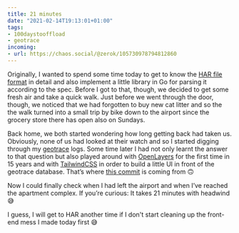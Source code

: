 ```yaml
---
title: 21 minutes
date: "2021-02-14T19:13:01+01:00"
tags:
- 100daystooffload
- geotrace
incoming:
- url: https://chaos.social/@zerok/105730978794812860
---
```


Originally, I wanted to spend some time today to get to know the [HAR file format](https://en.wikipedia.org/wiki/HAR_(file_format)) in detail and also implement a little library in Go for parsing it according to the spec. Before I got to that, though, we decided to get some fresh air and take a quick walk. Just before we went through the door, though, we noticed that we had forgotten to buy new cat litter and so the the walk turned into a small trip by bike down to the airport since the grocery store there has open also on Sundays. 

Back home, we both started wondering how long getting back had taken us. Obviously, none of us had looked at their watch and so I started digging through my [geotrace](https://github.com/zerok/geotrace) logs. Some time later I had not only learnt the answer to that question but also played around with [OpenLayers](https://openlayers.org/) for the first time in 15 years and with [TailwindCSS](https://tailwindcss.com/) in order to build a little UI in front of the geotrace database. That’s where [this commit](https://github.com/zerok/geotrace/commit/44bed10b7c9769604869c0ba45536274e265f331) is coming from 🙃

Now I could finally check when I had left the airport and when I’ve reached the apartment complex. If you’re curious: It takes 21 minutes with headwind 😅

I guess, I will get to HAR another time if I don't start cleaning up the front-end mess I made today first 😅
